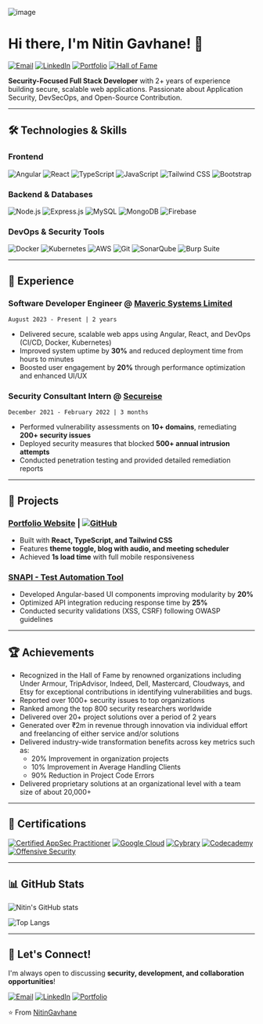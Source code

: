 ![image](https://github.com/NitinGavhane/NitinGavhane/assets/51412436/62054987-3bcf-4213-bf60-e82d2d26acab)


# Hi there, I'm Nitin Gavhane! 👋

[![Email](https://img.shields.io/badge/Email-nitin.gavhane.dev@gmail.com-D14836?style=flat&logo=gmail&logoColor=white)](mailto:nitin.gavhane.dev@gmail.com)
[![LinkedIn](https://img.shields.io/badge/LinkedIn-Nitin_Gavhane-0077B5?style=flat&logo=linkedin&logoColor=white)](https://linkedin.com/in/nitinsgavhane)
[![Portfolio](https://img.shields.io/badge/🌐-Portfolio-1DA1F2?style=flat)](https://nitingavhane.dev)
[![Hall of Fame](https://img.shields.io/badge/🏆-Hall_of_Fame-FFD700?style=flat)]()

**Security-Focused Full Stack Developer** with 2+ years of experience building secure, scalable web applications. Passionate about Application Security, DevSecOps, and Open-Source Contribution.

---

## 🛠️ Technologies & Skills

### **Frontend**
![Angular](https://img.shields.io/badge/Angular-DD0031?style=flat&logo=angular&logoColor=white)
![React](https://img.shields.io/badge/React-20232A?style=flat&logo=react&logoColor=61DAFB)
![TypeScript](https://img.shields.io/badge/TypeScript-007ACC?style=flat&logo=typescript&logoColor=white)
![JavaScript](https://img.shields.io/badge/JavaScript-F7DF1E?style=flat&logo=javascript&logoColor=black)
![Tailwind CSS](https://img.shields.io/badge/Tailwind_CSS-38B2AC?style=flat&logo=tailwind-css&logoColor=white)
![Bootstrap](https://img.shields.io/badge/Bootstrap-563D7C?style=flat&logo=bootstrap&logoColor=white)

### **Backend & Databases**
![Node.js](https://img.shields.io/badge/Node.js-339933?style=flat&logo=nodedotjs&logoColor=white)
![Express.js](https://img.shields.io/badge/Express.js-000000?style=flat&logo=express&logoColor=white)
![MySQL](https://img.shields.io/badge/MySQL-4479A1?style=flat&logo=mysql&logoColor=white)
![MongoDB](https://img.shields.io/badge/MongoDB-47A248?style=flat&logo=mongodb&logoColor=white)
![Firebase](https://img.shields.io/badge/Firebase-FFCA28?style=flat&logo=firebase&logoColor=black)

### **DevOps & Security Tools**
![Docker](https://img.shields.io/badge/Docker-2496ED?style=flat&logo=docker&logoColor=white)
![Kubernetes](https://img.shields.io/badge/Kubernetes-326CE5?style=flat&logo=kubernetes&logoColor=white)
![AWS](https://img.shields.io/badge/AWS-232F3E?style=flat&logo=amazon-aws&logoColor=white)
![Git](https://img.shields.io/badge/Git-F05032?style=flat&logo=git&logoColor=white)
![SonarQube](https://img.shields.io/badge/SonarQube-4E9BCD?style=flat&logo=sonarqube&logoColor=white)
![Burp Suite](https://img.shields.io/badge/Burp_Suite-FF6633?style=flat)

---

## 💼 Experience

### **Software Developer Engineer** @ [Maveric Systems Limited](https://www.maveric-systems.com/)
`August 2023 - Present | 2 years`
- Delivered secure, scalable web apps using Angular, React, and DevOps (CI/CD, Docker, Kubernetes)
- Improved system uptime by **30%** and reduced deployment time from hours to minutes
- Boosted user engagement by **20%** through performance optimization and enhanced UI/UX

### **Security Consultant Intern** @ [Secureise](https://secureise.in/)
`December 2021 - February 2022 | 3 months`
- Performed vulnerability assessments on **10+ domains**, remediating **200+ security issues**
- Deployed security measures that blocked **500+ annual intrusion attempts**
- Conducted penetration testing and provided detailed remediation reports

---

## 🚀 Projects

### [Portfolio Website](https://nitingavhane.dev) | [![GitHub](https://img.shields.io/badge/GitHub-View_Code-181717?style=flat&logo=github)](https://github.com/NitinGavhane/portfolio)
- Built with **React, TypeScript, and Tailwind CSS**
- Features **theme toggle, blog with audio, and meeting scheduler**
- Achieved **1s load time** with full mobile responsiveness

### [SNAPI - Test Automation Tool](https://github.com/NitinGavhane/snapi) 
- Developed Angular-based UI components improving modularity by **20%**
- Optimized API integration reducing response time by **25%**
- Conducted security validations (XSS, CSRF) following OWASP guidelines

---

## 🏆 Achievements
  - Recognized in the Hall of Fame by renowned organizations including Under Armour, TripAdvisor, Indeed, Dell, Mastercard, Cloudways, and Etsy for exceptional contributions in identifying vulnerabilities and bugs.
- Reported over 1000+ security issues to top organizations
- Ranked among the top 800 security researchers worldwide
- Delivered over 20+ project solutions over a period of 2 years
- Generated over ₹2m in revenue through innovation via individual effort and freelancing of either service and/or solutions
- Delivered industry-wide transformation benefits across key metrics such as:
    - 20% Improvement in organization projects
    - 10% Improvement in Average Handling Clients
    - 90% Reduction in Project Code Errors
- Delivered proprietary solutions at an organizational level with a team size of about 20,000+
---

## 📜 Certifications

[![Certified AppSec Practitioner](https://img.shields.io/badge/CAP-Certified_AppSec_Practitioner-1B72B8?style=flat)](https://raw.githubusercontent.com/NitinGavhane/certifications/main/NitinGavhane-CertifiedAppSecPractitioner(CAP).pdf)
[![Google Cloud](https://img.shields.io/badge/Google-Cloud_Operations_Suite-4285F4?style=flat&logo=google-cloud&logoColor=white)](https://www.credly.com/badges/6b90142c-1925-4b73-975a-66c8f03c34bf/public_url)
[![Cybrary](https://img.shields.io/badge/Cybrary-Certified_CyberSecurity-FF6C37?style=flat)](https://app.cybrary.it/courses/api/certificate/CC-d8c0e600-f02b-4203-8a06-7549c7ce2a79/view)
[![Codecademy](https://img.shields.io/badge/Codecademy-Network_Security-1F4056?style=flat&logo=codecademy&logoColor=white)](https://www.codecademy.com/users/NitinGavhane/achievements)
[![Offensive Security](https://img.shields.io/badge/Hackersera-Offensive_AndroHunter-8B0000?style=flat)](https://raw.githubusercontent.com/NitinGavhane/certifications/main/Offensive)

---

## 📊 GitHub Stats

![Nitin's GitHub stats](https://github-readme-stats.vercel.app/api?username=NitinGavhane&show_icons=true&theme=radical)

![Top Langs](https://github-readme-stats.vercel.app/api/top-langs/?username=NitinGavhane&layout=compact&theme=radical)

---

## 🤝 Let's Connect!

I'm always open to discussing **security, development, and collaboration opportunities**!

[![Email](https://img.shields.io/badge/📧-Email_Me-D14836?style=for-the-badge&logo=gmail&logoColor=white)](mailto:nitin.gavhane.dev@gmail.com)
[![LinkedIn](https://img.shields.io/badge/🔗-Connect_on_LinkedIn-0077B5?style=for-the-badge&logo=linkedin&logoColor=white)](https://linkedin.com/in/nitinsgavhane)
[![Portfolio](https://img.shields.io/badge/🌐-Visit_My_Portfolio-1DA1F2?style=for-the-badge)](https://nitingavhane.dev)

⭐️ From [NitinGavhane](https://github.com/NitinGavhane)


